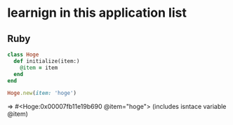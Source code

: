 # learnign in this application list
## Ruby
```ruby
class Hoge
  def initialize(item:)
    @item = item
  end
end

Hoge.new(item: 'hoge')
```

=> #<Hoge:0x00007fb11e19b690 @item="hoge">
(includes isntace variable @item)